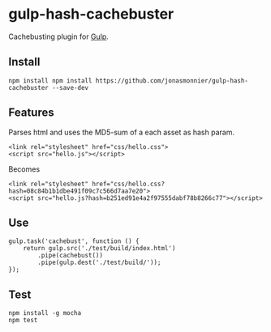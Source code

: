 # gulp-hash-cachebuster

Cachebusting plugin for [Gulp](https://github.com/gulpjs/gulp).

## Install

```
npm install npm install https://github.com/jonasmonnier/gulp-hash-cachebuster --save-dev
```

## Features

Parses html and uses the MD5-sum of a each asset as hash param.

```
<link rel="stylesheet" href="css/hello.css">
<script src="hello.js"></script>
```

Becomes
```
<link rel="stylesheet" href="css/hello.css?hash=08c84b1b1dbe491f09c7c566d7aa7e20">
<script src="hello.js?hash=b251ed91e4a2f97555dabf78b8266c77"></script>
```


## Use 
```
gulp.task('cachebust', function () {
    return gulp.src('./test/build/index.html')
        .pipe(cachebust())
        .pipe(gulp.dest('./test/build/'));
});
```

## Test 
```
npm install -g mocha
npm test
```